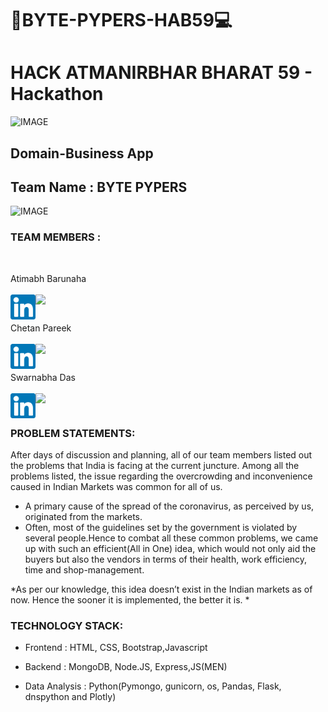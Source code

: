 # 🤖BYTE-PYPERS-HAB59💻
# HACK ATMANIRBHAR BHARAT 59 - Hackathon
![IMAGE](https://github.com/sd2001/BYTE-PYPERS-HAB59/blob/master/download.jpg)
## Domain-Business App
## Team Name : BYTE PYPERS
![IMAGE](https://github.com/sd2001/BYTE-PYPERS-HAB59/blob/master/mockup.png)

### TEAM MEMBERS :

  <br /><div>Atimabh Barunaha</div><br />
  <a href="https://www.linkedin.com/in/barunaha/">
  <img align="left" width="40px" src="https://github.com/sd2001/sd2001/blob/master/linkedin.svg" />
  </a>
  <a href="https://www.github.com/Atimabh">
  <img align="left" width="40px" src="https://github.com/sd2001/BYTE-PYPERS-HAB59/blob/master/github.png" />
  </a>
  
  
  <br /><div>Chetan Pareek</div><br />
  <a href="https://www.linkedin.com/in/cp99says/">
  <img align="left" width="40px" src="https://github.com/sd2001/sd2001/blob/master/linkedin.svg" />
  </a>
  <a href="https://www.github.com/cp99says">
  <img align="left" width="40px" src="https://github.com/sd2001/BYTE-PYPERS-HAB59/blob/master/github.png" />
  </a>
  
  
  <br /><div>Swarnabha Das</div><br />
  <a href="https://www.linkedin.com/in/swarnabha-das-2001official/">
  <img align="left" width="40px" src="https://github.com/sd2001/sd2001/blob/master/linkedin.svg" />
  </a>
  <a href="https://www.github.com/sd2001">
  <img align="left" width="40px" src="https://github.com/sd2001/BYTE-PYPERS-HAB59/blob/master/github.png" />
  </a>
  
  <br />


### PROBLEM STATEMENTS:
After days of discussion and planning, all of our team members listed out the problems that India is facing at the current juncture. Among all the problems listed, the issue regarding the overcrowding and inconvenience caused in Indian Markets was common for all of us.

- A primary cause of the spread of the coronavirus, as perceived by us, originated from the markets. 
- Often, most of the guidelines set by the government is violated by several people.Hence to combat all these common problems, we came up with such an efficient(All in One) idea,   which would  not only aid the buyers but also the vendors in terms of their health, work efficiency, time and shop-management.

*As per our knowledge, this idea doesn’t exist in the Indian markets as of now. Hence the sooner it is implemented, the better it is. *

### TECHNOLOGY STACK:
- Frontend : HTML, CSS, Bootstrap,Javascript

- Backend :  MongoDB, Node.JS, Express,JS(MEN)

- Data Analysis : Python(Pymongo, gunicorn, os, Pandas, Flask, dnspython and Plotly)

